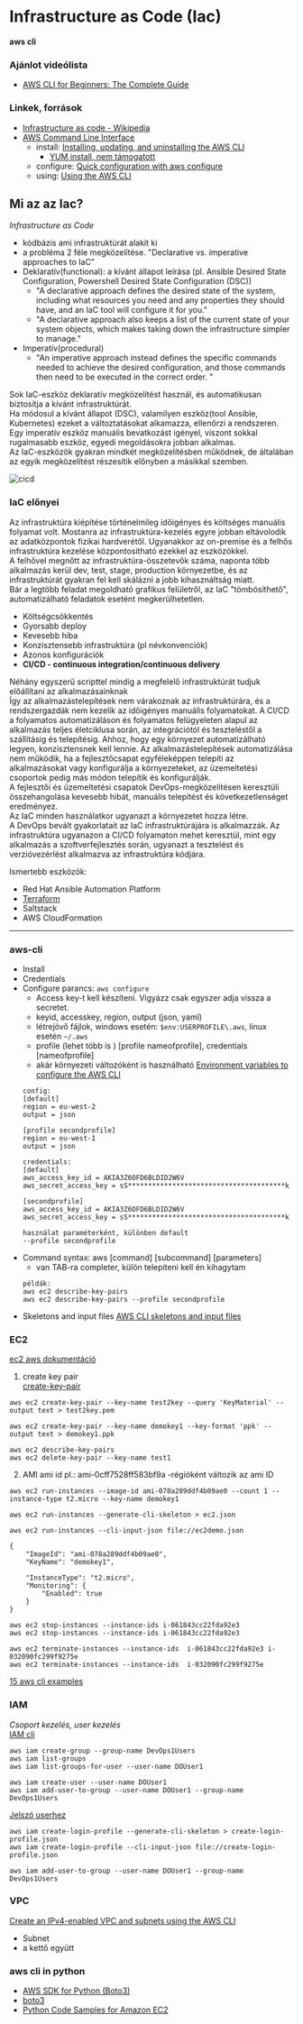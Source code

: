 # Infrastructure as Code (Iac)  
**aws cli**  

### Ajánlot videólista  
- [AWS CLI for Beginners: The Complete Guide](https://www.youtube.com/watch?v=PWAnY-w1SGQ)  

### Linkek, források  
- [Infrastructure as code - Wikipedia](https://en.wikipedia.org/wiki/Infrastructure_as_code)
- [AWS Command Line Interface](https://docs.aws.amazon.com/cli/v1/userguide/cli-chap-welcome.html)  
    - install: [Installing, updating, and uninstalling the AWS CLI](https://docs.aws.amazon.com/cli/v1/userguide/cli-chap-install.html)  
        - [YUM install, nem támogatott](https://iqcode.com/code/shell/install-aws-cli-2-yum)  
    - configure: [Quick configuration with aws configure](https://docs.aws.amazon.com/cli/v1/userguide/cli-configure-quickstart.html) 
    - using: [Using the AWS CLI](https://docs.aws.amazon.com/cli/v1/userguide/cli-chap-using.html)  


## Mi az az Iac?  
*Infrastructure as Code*

- kódbázis ami infrastruktúrát alakít ki
- a probléma 2 féle megközelítése. "Declarative vs. imperative approaches to IaC"  
- Deklaratív(functional): a kívánt állapot leírása (pl. Ansible Desired State Configuration, Powershell Desired State Configuration (DSC))  
    - "A declarative approach defines the desired state of the system, including what resources you need and any properties they should have, and an IaC tool will configure it for you."  
    - "A declarative approach also keeps a list of the current state of your system objects, which makes taking down the infrastructure simpler to manage."  
- Imperatív(procedural)
    - "An imperative approach instead defines the specific commands needed to achieve the desired configuration, and those commands then need to be executed in the correct order. "

Sok IaC-eszköz deklaratív megközelítést használ, és automatikusan biztosítja a kívánt infrastruktúrát.  
Ha módosul a kívánt állapot (DSC), valamilyen eszköz(tool Ansible, Kubernetes) ezeket a változtatásokat alkamazza, ellenőrzi a rendszeren.  
Egy imperatív eszköz manuális bevatkozást igényel, viszont sokkal rugalmasabb eszköz, egyedi megoldásokra jobban alkalmas.   
Az IaC-eszközök gyakran mindkét megközelítésben működnek, de általában az egyik megközelítést részesítik előnyben a másikkal szemben.   

![cicd](./pics/cicd1.png "DevOps")

### IaC előnyei  
Az infrastruktúra kiépítése történelmileg időigényes és költséges manuális folyamat volt. Mostanra az infrastruktúra-kezelés egyre jobban eltávolodik az adatközpontok fizikai hardverétől. Ugyanakkor az on-premise és a felhős infrastruktúra kezelése központosítható ezekkel az eszközökkel.  
A felhővel megnőtt az infrastruktúra-összetevők száma, naponta több alkalmazás kerül dev, test, stage, production környezetbe, és az infrastruktúrát gyakran fel kell skálázni a jobb kihasználtság miatt.  
Bár a legtöbb feladat megoldható grafikus felületről, az IaC "tömbösíthető", automatizálható feladatok esetént megkerülhetetlen.

- Költségcsökkentés    
- Gyorsabb deploy  
- Kevesebb hiba  
- Konzisztensebb infrastruktúra (pl névkonvenciók)  
- Azonos konfigurációk  
- **CI/CD - continuous integration/continuous delivery**  

Néhány egyszerű scripttel mindig a megfelelő infrastruktúrát tudjuk előállítani az alkalmazásainknak  
Így az alkalmazástelepítések nem várakoznak az infrastruktúrára, és a rendszergazdák nem kezelik az időigényes manuális folyamatokat.
A CI/CD a folyamatos automatizáláson és folyamatos felügyeleten alapul az alkalmazás teljes életciklusa során, az integrációtól és teszteléstől a szállításig és telepítésig.
Ahhoz, hogy egy környezet automatizálható legyen, konzisztensnek kell lennie. Az alkalmazástelepítések automatizálása nem működik, ha a fejlesztőcsapat egyféleképpen telepíti az alkalmazásokat vagy konfigurálja a környezeteket, az üzemeltetési csoportok pedig más módon telepítik és konfigurálják.  
A fejlesztői és üzemeltetési csapatok DevOps-megközelítésen keresztüli összehangolása kevesebb hibát, manuális telepítést és következetlenséget eredményez.  
Az IaC minden használatkor ugyanazt a környezetet hozza létre.  
A DevOps bevált gyakorlatait az IaC infrastruktúrájára is alkalmazzák. Az infrastruktúra ugyanazon a CI/CD folyamaton mehet keresztül, mint egy alkalmazás a szoftverfejlesztés során, ugyanazt a tesztelést és verzióvezérlést alkalmazva az infrastruktúra kódjára.  

Ismertebb eszközök: 
- Red Hat Ansible Automation Platform  
- [Terraform](https://www.terraform.io/)  
- Saltstack
- AWS CloudFormation
---  
### aws-cli

* Install
* Credentials
* Configure parancs: ```aws configure```
    - Access key-t kell készíteni. Vigyázz csak egyszer adja vissza a secretet.
    - keyid, accesskey, region, output (json, yaml) 
    - létrejövő fájlok, windows esetén: ``` $env:USERPROFILE\.aws ```, linux esetén ```~/.aws```
    - profile (lehet több is ) [profile nameofprofile], credentials [nameofprofile]
    - akár környezeti változóként is használható [Environment variables to configure the AWS CLI](https://docs.aws.amazon.com/cli/v1/userguide/cli-configure-envvars.html)  
    ```
    config:
    [default]
    region = eu-west-2
    output = json

    [profile secondprofile]
    region = eu-west-1
    output = json
    
    credentials:
    [default]
    aws_access_key_id = AKIA3Z6OFD6BLDID2W6V
    aws_secret_access_key = sS***************************************k

    [secondprofile]
    aws_access_key_id = AKIA3Z6OFD6BLDID2W6V
    aws_secret_access_key = sS***************************************k

    használat paraméterként, különben default
    --profile secondprofile
    ```     
* Command syntax:  aws [command] [subcommand] [parameters]  
    - van TAB-ra completer, külön telepíteni kell én kihagytam  
    ```
    példák:  
    aws ec2 describe-key-pairs  
    aws ec2 describe-key-pairs --profile secondprofile  
    ```
* Skeletons and input files [AWS CLI skeletons and input files](https://docs.aws.amazon.com/cli/latest/userguide/cli-usage-skeleton.html)  


### EC2

[ec2 aws dokumentáció](https://docs.aws.amazon.com/cli/latest/reference/ec2/)

1. create key pair  
[create-key-pair](https://docs.aws.amazon.com/cli/latest/reference/ec2/create-key-pair.html)  

``` 
aws ec2 create-key-pair --key-name test2key --query 'KeyMaterial' --output text > test2key.pem  

aws ec2 create-key-pair --key-name demokey1 --key-format 'ppk' --output text > demokey1.ppk  

aws ec2 describe-key-pairs  
aws ec2 delete-key-pair --key-name test1  
```

2. AMI  ami id pl.: ami-0cff7528ff583bf9a  -régióként változik az ami ID

```
aws ec2 run-instances --image-id ami-078a289ddf4b09ae0 --count 1 --instance-type t2.micro --key-name demokey1

aws ec2 run-instances --generate-cli-skeleton > ec2.json 

aws ec2 run-instances --cli-input-json file://ec2demo.json

{    
    "ImageId": "ami-078a289ddf4b09ae0",
    "KeyName": "demokey1",
    
    "InstanceType": "t2.micro",
    "Monitoring": {
        "Enabled": true
    }
}

aws ec2 stop-instances --instance-ids i-061843cc22fda92e3
aws ec2 stop-instances --instance-ids i-061843cc22fda92e3

aws ec2 terminate-instances --instance-ids 	i-061843cc22fda92e3 i-032090fc299f9275e
aws ec2 terminate-instances --instance-ids 	i-032090fc299f9275e

```
[15 aws cli examples](https://www.thegeekstuff.com/2016/04/aws-ec2-cli-examples/)  



### IAM

*Csoport kezelés, user kezelés*  
[IAM cli](https://docs.aws.amazon.com/cli/latest/reference/iam/index.html)  

```
aws iam create-group --group-name DevOps1Users  
aws iam list-groups  
aws iam list-groups-for-user --user-name DOUser1  

aws iam create-user --user-name DOUser1  
aws iam add-user-to-group --user-name DOUser1 --group-name DevOps1Users  
```

[Jelszó userhez](https://awscli.amazonaws.com/v2/documentation/api/latest/reference/iam/create-login-profile.html)  
```  
aws iam create-login-profile --generate-cli-skeleton > create-login-profile.json    
aws iam create-login-profile --cli-input-json file://create-login-profile.json  

aws iam add-user-to-group --user-name DOUser1 --group-name DevOps1Users  
```  


### VPC
[Create an IPv4-enabled VPC and subnets using the AWS CLI](https://docs.aws.amazon.com/vpc/latest/userguide/vpc-subnets-commands-example.html)  
- Subnet  
- a kettő együtt  

  


### aws cli in python  

- [AWS SDK for Python (Boto3)](https://aws.amazon.com/sdk-for-python/)  
- [boto3](https://pypi.org/project/boto3/)  
- [Python Code Samples for Amazon EC2](https://docs.aws.amazon.com/code-samples/latest/catalog/code-catalog-python-example_code-ec2.html)  
